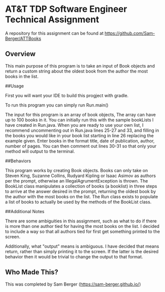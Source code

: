 # AT&T TDP Software Engineer Technical Assignment 

A repository for this assignment can be found at https://github.com/Sam-Berger/ATTBooks

## Overview

This main purpose of this program is to take an input of Book objects and return a custom string about the oldest 
book from the author the most books in the list.

##Usage

First you will want your IDE to build this progject with gradle. 

To run this program you can simply run Run.main()

The input for this program is an array of book objects, The array can have up to 100 books in it. You can initially 
run this with the sample bookLists I have created in Run.java. When you are ready to use your own list, I 
recommend uncommenting out in Run.java lines 25-27 and 33, and filling in the books you would like in your book list 
starting in line 26 replacing the example given. Enter books in the format title, date of publication, author, 
number of pages. You can then comment out lines 30-31 so that only your method will output to the terminal.

##Behaviors

This program works by creating Book objects. Books can only take on Steven King, Suzanne Collins, Rudyard Kipling or 
Isaac Asimov as authors per the prompt, otherwise an IllegalAgrumentException is thrown.
The BookList class manipulates a collection of books (a booklist) in 
three steps to arrive at the answer desired in the prompt, returning the oldest book by the author with the most 
books on the list.
The Run class exists to populate a list of books to actually be used by the methods of the BookList class.

##Additional Notes

There are some ambiguities in this assignment, such as what to do if there is more than one author tied for having 
the most books on the list. I decided to include a way so that all authors tied for first get something printed to 
the screen.

Additionally, what "output" means is ambiguous. I have decided that means return, rather than simply printing it to 
the screen. If the latter is the desired behavior then it would be trivial to change the output to that format.

## Who Made This?
This was completed by Sam Berger (https://sam-berger.github.io/)


